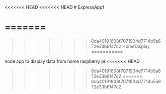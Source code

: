 <<<<<<< HEAD
<<<<<<< HEAD
﻿# ExpressApp1


=======
=======
>>>>>>> 8da40191608f7071934d7714b5a672e33b8f47c2
HomeDisplay
===========

node app to display data from home raspberry pi
<<<<<<< HEAD
>>>>>>> 8da40191608f7071934d7714b5a672e33b8f47c2
=======
>>>>>>> 8da40191608f7071934d7714b5a672e33b8f47c2
